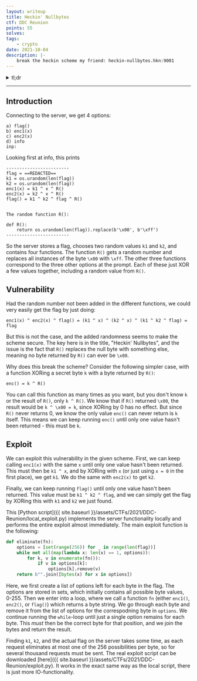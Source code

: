 ```yaml
---
layout: writeup
title: Heckin' Nullbytes
ctf: DDC Reunion
points: 55
solves: 
tags: 
    - crypto
date: 2021-10-04
description: |-
    break the heckin scheme my friend: heckin-nullbytes.hkn:9001
---
```

<details> 
    <summary>tl;dr</summary>
    <code>R()</code> will never return a <code>\x00</code>-byte, so <code>k ^ R()</code> can never be <code>k</code>. Running <code>k ^ R()</code> until only one value hasn't been returned means that value must be <code>k</code>. Use this on <code>enc1(x)</code> to find <code>k1</code>, on <code>enc2(x)</code> to find <code>k2</code>, and then on <code>flag()</code> to get <code>k1 ^ k2 ^ flag</code>, from which <code>flag</code> can be found.
</details>

***

## Introduction

Connecting to the server, we get 4 options:

    a) flag()
    b) enc1(x)
    c) enc2(x)
    d) info
    inp: 

Looking first at info, this prints

    ------------------------
    flag = ==REDACTED==
    k1 = os.urandom(len(flag))
    k2 = os.urandom(len(flag))
    enc1(x) = k1 ^ x ^ R()
    enc2(x) = k2 ^ x ^ R()
    flag() = k1 ^ k2 ^ flag ^ R()


    The random function R():

    def R():
        return os.urandom(len(flag)).replace(b'\x00', b'\xff')
    ------------------------

So the server stores a flag, chooses two random values `k1` and `k2`, and contains four functions. The function `R()` gets a random number and replaces all instances of the byte `\x00` with `\xff`. The other three functions correspond to the three other options at the prompt. Each of these just XOR a few values together, including a random value from `R()`.

## Vulnerability

Had the random number not been added in the different functions, we could very easily get the flag by just doing:

    enc1(x) ^ enc2(x) ^ flag() = (k1 ^ x) ^ (k2 ^ x) ^ (k1 ^ k2 ^ flag) = flag

But this is not the case, and the added randomness seems to make the scheme secure. The key here is in the title, "Heckin' Nullbytes", and the issue is the fact that `R()` replaces the null byte with something else, meaning no byte returned by `R()` can ever be `\x00`.

Why does this break the scheme? Consider the following simpler case, with a function XORing a secret byte `k` with a byte returned by `R()`:

    enc() = k ^ R()

You can call this function as many times as you want, but you don't know `k` or the result of `R()`, only `k ^ R()`. We know that if `R()` returned `\x00`, the result would be `k ^ \x00 = k`, since XORing by 0 has no effect. But since `R()` never returns 0, we know the only value `enc()` can never return is `k` itself. This means we can keep running `enc()` until only one value hasn't been returned - this must be `k`.

## Exploit

We can exploit this vulnerability in the given scheme. First, we can keep calling `enc1(x)` with the same `x` until only one value hasn't been returned. This must then be `k1 ^ x`, and by XORing with `x` (or just using `x = 0` in the first place), we get `k1`. We do the same with `enc2(x)` to get `k2`.

Finally, we can keep running `flag()` until only one value hasn't been returned. This value must be `k1 ^ k2 ^ flag`, and we can simply get the flag by XORing this with `k1` and `k2` we just found.

This [Python script]({{ site.baseurl }}/assets/CTFs/2021/DDC-Reunion/local_exploit.py) implements the server functionality locally and performs the entire exploit almost immediately. The main exploit function is the following:
```python
def eliminate(fn):
    options = [set(range(256)) for _ in range(len(flag))]
    while not all(map(lambda x: len(x) == 1, options)):
        for k, v in enumerate(fn()):
            if v in options[k]:
                options[k].remove(v)
    return b"".join([bytes(x) for x in options])
```
Here, we first create a list of options left for each byte in the flag. The options are stored in sets, which initially contains all possible byte values, 0-255. Then we enter into a loop, where we call a function `fn` (either `enc1()`, `enc2()`, or `flag()`) which returns a byte string. We go through each byte and remove it from the list of options for the correspodning byte in `options`. We continue running the `while`-loop until just a single option remains for each byte. This *must* then be the correct byte for that position, and we join the bytes and return the result.

Finding `k1`, `k2`, and the actual flag on the server takes some time, as each request eliminates at most one of the 256 possibilities per byte, so for several thousand requests must be sent. The real exploit script can be downloaded [here]({{ site.baseurl }}/assets/CTFs/2021/DDC-Reunion/exploit.py). It works in the exact same way as the local script, there is just more IO-functionality.